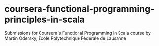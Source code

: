 coursera-functional-programming-principles-in-scala
===================================================

Submissions for Coursera's Functional Programming in Scala course by Martin Odersky, École Polytechnique Fédérale de Lausanne
